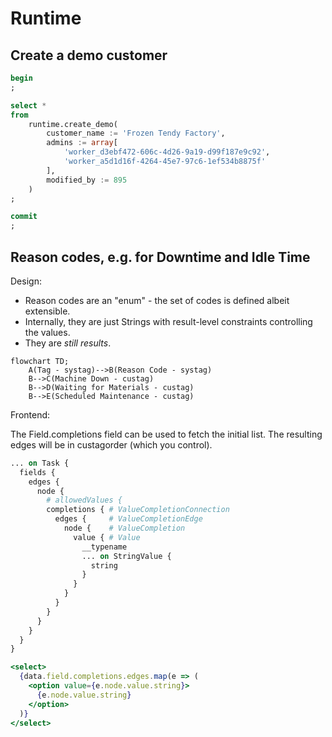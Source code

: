 # Runtime

## Create a demo customer

```sql
begin
;

select *
from
    runtime.create_demo(
        customer_name := 'Frozen Tendy Factory',
        admins := array[
            'worker_d3ebf472-606c-4d26-9a19-d99f187e9c92',
            'worker_a5d1d16f-4264-45e7-97c6-1ef534b8875f'
        ],
        modified_by := 895
    )
;

commit
;
```

## Reason codes, e.g. for Downtime and Idle Time

Design:

- Reason codes are an "enum" - the set of codes is defined albeit extensible.
- Internally, they are just Strings with result-level constraints controlling
  the values.
- They are _still results_.

```mermaid
flowchart TD;
    A(Tag - systag)-->B(Reason Code - systag)
    B-->C(Machine Down - custag)
    B-->D(Waiting for Materials - custag)
    B-->E(Scheduled Maintenance - custag)
```

Frontend:

The Field.completions field can be used to fetch the initial list.
The resulting edges will be in custagorder (which you control).

```graphql
... on Task {
  fields {
    edges {
      node {
        # allowedValues {
        completions { # ValueCompletionConnection
          edges {     # ValueCompletionEdge
            node {    # ValueCompletion
              value { # Value
                __typename
                ... on StringValue {
                  string
                }
              }
            }
          }
        }
      }
    }
  }
}
```

```jsx
<select>
  {data.field.completions.edges.map(e => (
    <option value={e.node.value.string}>
      {e.node.value.string}
    </option>
  )}
</select>
```

